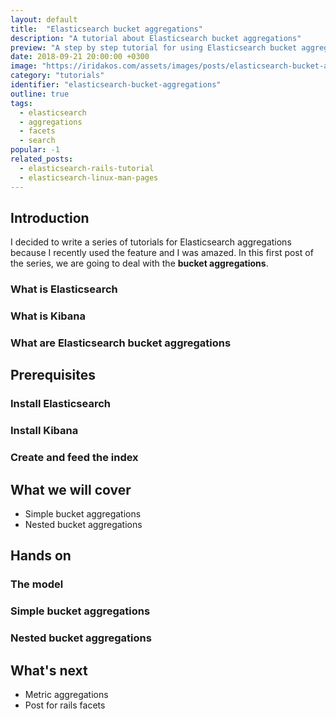 ```yaml
---
layout: default
title:  "Elasticsearch bucket aggregations"
description: "A tutorial about Elasticsearch bucket aggregations"
preview: "A step by step tutorial for using Elasticsearch bucket aggregations."
date: 2018-09-21 20:00:00 +0300
image: "https://iridakos.com/assets/images/posts/elasticsearch-bucket-aggregations/post.jpg"
category: "tutorials"
identifier: "elasticsearch-bucket-aggregations"
outline: true
tags:
  - elasticsearch
  - aggregations
  - facets
  - search
popular: -1
related_posts:
  - elasticsearch-rails-tutorial
  - elasticsearch-linux-man-pages
---
```


## Introduction

I decided to write a series of tutorials for Elasticsearch aggregations because I recently used the feature and I was amazed.
In this first post of the series, we are going to deal with the **bucket aggregations**.

### What is Elasticsearch

### What is Kibana

### What are Elasticsearch bucket aggregations

## Prerequisites

### Install Elasticsearch

### Install Kibana

### Create and feed the index

## What we will cover

- Simple bucket aggregations
- Nested bucket aggregations

## Hands on

### The model

### Simple bucket aggregations

### Nested bucket aggregations

## What's next

- Metric aggregations
- Post for rails facets
